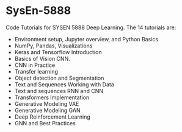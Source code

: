# SysEn-5888
Code Tutorials for SYSEN 5888 Deep Learning. 
The 14 tutorials are:
- Environment setup, Jupyter overview, and Python Basics
- NumPy, Pandas, Visualizations
- Keras and Tensorflow Introduction
- Basics of Vision CNN. 
- CNN in Practice
- Transfer learning
-  Object detection and Segmentation
- Text and Sequences Working with Data
- Text and sequences RNN and CNN
- Transformers Implementation
- Generative Modeling VAE
- Generative Modeling GAN
- Deep Reinforcement Learning
- GNN and Best Practices
